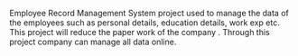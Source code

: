 Employee Record Management System project used to manage the data of the employees such as personal details, education details, work exp etc. This project will reduce the paper work of the company . Through this project company can manage all data online.
